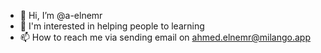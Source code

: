 - 👋 Hi, I’m @a-elnemr
- 👀 I'm interested in helping people to learning
- 📫 How to reach me via sending email on ahmed.elnemr@milango.app

<!---
a-elnemr/a-elnemr is a ✨ special ✨ repository because its `README.md` (this file) appears on your GitHub profile.
You can click the Preview link to take a look at your changes.
--->
